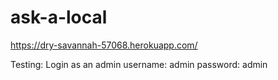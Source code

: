 # ask-a-local
https://dry-savannah-57068.herokuapp.com/

Testing:
Login as an admin
username: admin
password: admin
